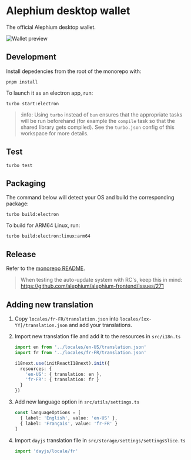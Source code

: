 # Alephium desktop wallet

The official Alephium desktop wallet.

![Wallet preview](https://user-images.githubusercontent.com/1579899/236201682-4e0b0c45-65d3-42c0-b187-d8d6387426d7.png)

## Development

Install depedencies from the root of the monorepo with:

```shell
pnpm install
```

To launch it as an electron app, run:

```shell
turbo start:electron
```

> :info: Using `turbo` instead of `bun` ensures that the appropriate tasks will be run beforehand (for example the `compile` task so that the shared library gets compiled). See the `turbo.json` config of this workspace for more details.

## Test

```shell
turbo test
```

## Packaging

The command below will detect your OS and build the corresponding package:

```shell
turbo build:electron
```

To build for ARM64 Linux, run:

```shell
turbo build:electron:linux:arm64
```

## Release

Refer to the [monorepo README](../../README.md).

> When testing the auto-update system with RC's, keep this in mind: https://github.com/alephium/alephium-frontend/issues/271

## Adding new translation

1. Copy `locales/fr-FR/translation.json` into `locales/[xx-YY]/translation.json` and add your translations.
2. Import new translation file and add it to the resources in `src/i18n.ts`

   ```ts
   import en from '../locales/en-US/translation.json'
   import fr from '../locales/fr-FR/translation.json'

   i18next.use(initReactI18next).init({
     resources: {
       'en-US': { translation: en },
       'fr-FR': { translation: fr }
     }
   })
   ```

3. Add new language option in `src/utils/settings.ts`

   ```ts
   const languageOptions = [
     { label: 'English', value: 'en-US' },
     { label: 'Français', value: 'fr-FR' }
   ]
   ```

4. Import `dayjs` translation file in `src/storage/settings/settingsSlice.ts`

   ```ts
   import 'dayjs/locale/fr'
   ```
